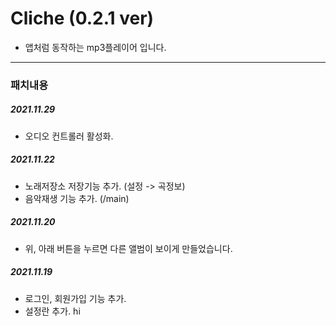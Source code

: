 # Cliche (0.2.1 ver)

- 앱처럼 동작하는 mp3플레이어 입니다.

---

### 패치내용

##### 2021.11.29

- 오디오 컨트롤러 활성화.

##### 2021.11.22

- 노래저장소 저장기능 추가. (설정 -> 곡정보)
- 음악재생 기능 추가. (/main)

##### 2021.11.20

- 위, 아래 버튼을 누르면 다른 앨범이 보이게 만들었습니다.

##### 2021.11.19

- 로그인, 회원가입 기능 추가.
- 설정란 추가.
  hi
